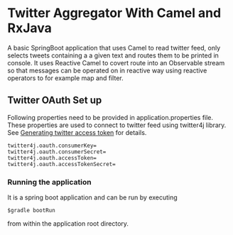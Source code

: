 # Twitter Aggregator With Camel and RxJava

A basic SpringBoot application that uses Camel to read twitter feed, only selects tweets containing a a given text
and routes them to be printed in console. It uses Reactive Camel to covert route into an
Observable stream so that messages can be operated on in reactive way using reactive operators
to for example map and filter.

## Twitter OAuth Set up

Following properties need to be provided in application.properties
file. These properties are used to connect to twitter feed using twitter4j library. See [Generating twitter access token](https://dev.twitter.com/oauth/overview/application-owner-access-tokens)
for details.

```
twitter4j.oauth.consumerKey=
twitter4j.oauth.consumerSecret=
twitter4j.oauth.accessToken=
twitter4j.oauth.accessTokenSecret=
```

### Running the application

It is a spring boot application and can be run by executing
```
$gradle bootRun
```
from within the application root directory.